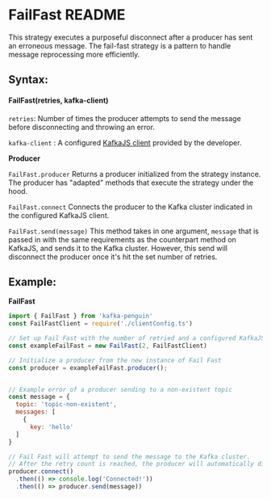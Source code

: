 # FailFast README

This strategy executes a purposeful disconnect after a producer has sent an erroneous message. The fail-fast strategy is a pattern to handle message reprocessing more efficiently.

## Syntax:

#### FailFast\(retries, kafka-client\)

`retries`: Number of times the producer attempts to send the message before disconnecting and throwing an error.

`kafka-client` :  A configured  [KafkaJS client](https://kafka.js.org/docs/configuration) provided by the developer. 

**Producer**

`FailFast.producer` Returns a producer initialized from the strategy instance. The producer has "adapted" methods that execute the strategy under the hood. 

`FailFast.connect`  Connects the producer to the Kafka cluster indicated in the configured KafkaJS client. 

`FailFast.send(message)` This method takes in one argument, `message` that is passed in with the same requirements as the counterpart method on KafkaJS, and sends it to the Kafka cluster. However, this send will disconnect the producer once it's hit the set number of retries. 

## Example:

**FailFast**

```javascript
import { FailFast } from 'kafka-penguin'
const FailFastClient = require('./clientConfig.ts')

// Set up Fail Fast with the number of retried and a configured KafkaJS client
const exampleFailFast = new FailFast(2, FailFastClient)

// Initialize a producer from the new instance of Fail Fast
const producer = exampleFailFast.producer();


// Example error of a producer sending to a non-existent topic
const message = {
  topic: 'topic-non-existent',
  messages: [
    {
      key: 'hello'
  ]
}

// Fail Fast will attempt to send the message to the Kafka cluster.
// After the retry count is reached, the producer will automatically disconnect and an error is thrown.
producer.connect()
  .then(() => console.log('Connected!'))
  .then(() => producer.send(message))
```

